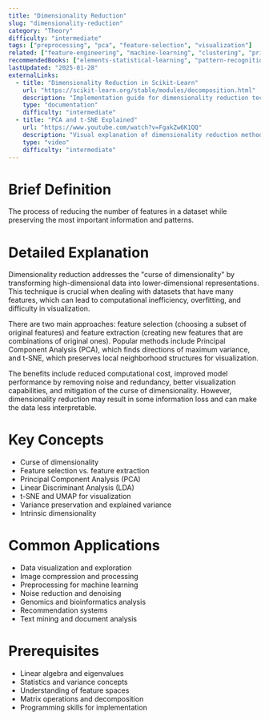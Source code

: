 ```yaml
---
title: "Dimensionality Reduction"
slug: "dimensionality-reduction"
category: "Theory"
difficulty: "intermediate"
tags: ["preprocessing", "pca", "feature-selection", "visualization"]
related: ["feature-engineering", "machine-learning", "clustering", "principal-component-analysis"]
recommendedBooks: ["elements-statistical-learning", "pattern-recognition", "data-mining"]
lastUpdated: "2025-01-28"
externalLinks:
  - title: "Dimensionality Reduction in Scikit-Learn"
    url: "https://scikit-learn.org/stable/modules/decomposition.html"
    description: "Implementation guide for dimensionality reduction techniques"
    type: "documentation"
    difficulty: "intermediate"
  - title: "PCA and t-SNE Explained"
    url: "https://www.youtube.com/watch?v=FgakZw6K1QQ"
    description: "Visual explanation of dimensionality reduction methods"
    type: "video"
    difficulty: "intermediate"
---
```


# Brief Definition
The process of reducing the number of features in a dataset while preserving the most important information and patterns.

# Detailed Explanation
Dimensionality reduction addresses the "curse of dimensionality" by transforming high-dimensional data into lower-dimensional representations. This technique is crucial when dealing with datasets that have many features, which can lead to computational inefficiency, overfitting, and difficulty in visualization.

There are two main approaches: feature selection (choosing a subset of original features) and feature extraction (creating new features that are combinations of original ones). Popular methods include Principal Component Analysis (PCA), which finds directions of maximum variance, and t-SNE, which preserves local neighborhood structures for visualization.

The benefits include reduced computational cost, improved model performance by removing noise and redundancy, better visualization capabilities, and mitigation of the curse of dimensionality. However, dimensionality reduction may result in some information loss and can make the data less interpretable.

# Key Concepts
- Curse of dimensionality
- Feature selection vs. feature extraction
- Principal Component Analysis (PCA)
- Linear Discriminant Analysis (LDA)
- t-SNE and UMAP for visualization
- Variance preservation and explained variance
- Intrinsic dimensionality

# Common Applications
- Data visualization and exploration
- Image compression and processing
- Preprocessing for machine learning
- Noise reduction and denoising
- Genomics and bioinformatics analysis
- Recommendation systems
- Text mining and document analysis

# Prerequisites
- Linear algebra and eigenvalues
- Statistics and variance concepts
- Understanding of feature spaces
- Matrix operations and decomposition
- Programming skills for implementation